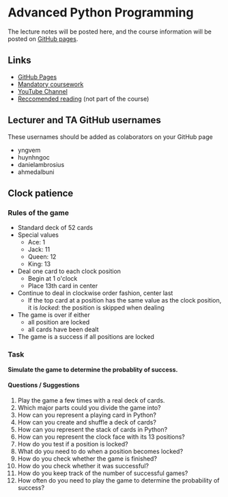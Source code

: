 # Advanced Python Programming
The lecture notes will be posted here, and the course information will be posted on
[GitHub pages](https://yngvem.github.io/INF200-2019).

## Links

 * [GitHub Pages](https://yngvem.github.io/INF200-2019)
 * [Mandatory coursework](https://github.com/yngvem/INF200-2019-Exersices)
 * [YouTube Channel](https://www.youtube.com/channel/UC8XWLPrXyqHWKHzBMMRnWlw)
 * [Reccomended reading](https://www.oreilly.com/library/view/fluent-python/9781491946237/)
   (not part of the course)

## Lecturer and TA GitHub usernames
These usernames should be added as colaborators on your GitHub page

 * yngvem
 * huynhngoc
 * danielambrosius
 * ahmedalbuni


## Clock patience

### Rules of the game

- Standard deck of 52 cards
- Special values
    - Ace: 1
    - Jack: 11
    - Queen: 12
    - King: 13
- Deal one card to each clock position
    - Begin at 1 o'clock
    - Place 13th card in center
- Continue to deal in clockwise order fashion, center last
    - If the top card at a position has the same value as the clock position, it is *locked*: the position is skipped when dealing
- The game is over if either
    - all position are locked
    - all cards have been dealt
- The game is a success if all positions are locked


### Task

**Simulate the game to determine the probablity of success.**

#### Questions / Suggestions

1. Play the game a few times with a real deck of cards.
1. Which major parts could you divide the game into?
1. How can you represent a playing card in Python?
1. How can you create and shuffle a deck of cards?
1. How can you represent the stack of cards in Python?
1. How can you represent the clock face with its 13 positions?
1. How do you test if a position is locked?
1. What do you need to do when a position becomes locked?
1. How do you check whether the game is finished?
1. How do you check whether it was successful?
1. How do you keep track of the number of successful games?
1. How often do you need to play the game to determine the probability of success?
